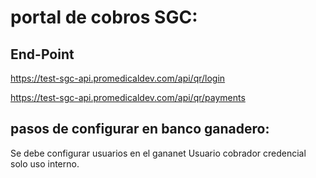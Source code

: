 # portal de cobros SGC:

## End-Point

https://test-sgc-api.promedicaldev.com/api/qr/login
 
https://test-sgc-api.promedicaldev.com/api/qr/payments
 

## pasos de configurar en banco ganadero:
Se debe configurar usuarios en el gananet
Usuario cobrador
credencial solo uso interno.